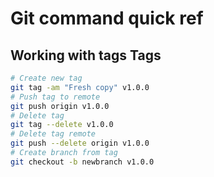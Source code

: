 # Git command quick ref

## Working with tags Tags

```bash
# Create new tag
git tag -am "Fresh copy" v1.0.0
# Push tag to remote
git push origin v1.0.0
# Delete tag
git tag --delete v1.0.0
# Delete tag remote
git push --delete origin v1.0.0
# Create branch from tag
git checkout -b newbranch v1.0.0

```

